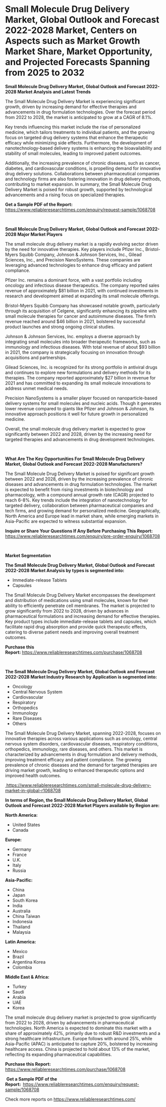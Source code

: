 <p><h1>Small Molecule Drug Delivery Market, Global Outlook and Forecast 2022-2028 Market, Centers on Aspects such as Market Growth Market Share, Market Opportunity, and Projected Forecasts Spanning from 2025 to 2032</h1></p><p><strong>Small Molecule Drug Delivery Market, Global Outlook and Forecast 2022-2028 Market Analysis and Latest Trends</strong></p>
<p><p>The Small Molecule Drug Delivery Market is experiencing significant growth, driven by increasing demand for effective therapies and advancements in drug formulation technologies. Over the forecast period from 2022 to 2028, the market is anticipated to grow at a CAGR of 8.1%. </p><p>Key trends influencing this market include the rise of personalized medicine, which tailors treatments to individual patients, and the growing focus on targeted drug delivery systems that enhance the therapeutic efficacy while minimizing side effects. Furthermore, the development of nanotechnology-based delivery systems is enhancing the bioavailability and stability of small molecules, leading to improved patient outcomes.</p><p>Additionally, the increasing prevalence of chronic diseases, such as cancer, diabetes, and cardiovascular conditions, is propelling demand for innovative drug delivery solutions. Collaborations between pharmaceutical companies and technology firms are also fostering innovation in drug delivery methods, contributing to market expansion. In summary, the Small Molecule Drug Delivery Market is poised for robust growth, supported by technological advancements and a rising focus on specialized therapies.</p></p>
<p><strong>Get a Sample PDF of the Report:&nbsp;</strong> <a href="https://www.reliableresearchtimes.com/enquiry/request-sample/1068708?utm_campaign=2609&utm_medium=2&utm_source=Github&utm_content=ia&utm_term=21032025&utm_id=small-molecule-drug-delivery-market-global-outlook-and-forecast-2022-2028">https://www.reliableresearchtimes.com/enquiry/request-sample/1068708</a></p>
<p>&nbsp;</p>
<p><strong>Small Molecule Drug Delivery Market, Global Outlook and Forecast 2022-2028 Major Market Players</strong></p>
<p><p>The small molecule drug delivery market is a rapidly evolving sector driven by the need for innovative therapies. Key players include Pfizer Inc., Bristol-Myers Squibb Company, Johnson & Johnson Services, Inc., Gilead Sciences, Inc., and Precision NanoSystems. These companies are leveraging advanced technologies to enhance drug efficacy and patient compliance.</p><p>Pfizer Inc. remains a dominant force, with a vast portfolio including oncology and infectious disease therapeutics. The company reported sales revenue of approximately $81 billion in 2021, with continued investments in research and development aimed at expanding its small molecule offerings.</p><p>Bristol-Myers Squibb Company has showcased notable growth, particularly through its acquisition of Celgene, significantly enhancing its pipeline with small molecule therapies for cancer and autoimmune diseases. The firm’s revenue reached around $46 billion in 2021, bolstered by successful product launches and strong ongoing clinical studies.</p><p>Johnson & Johnson Services, Inc. employs a diverse approach by integrating small molecules into broader therapeutic frameworks, such as immunology and infectious diseases. With total revenue of about $93 billion in 2021, the company is strategically focusing on innovation through acquisitions and partnerships.</p><p>Gilead Sciences, Inc. is recognized for its strong portfolio in antiviral drugs and continues to explore new formulations and delivery methods for its therapies. The company reported approximately $27 billion in revenue for 2021 and has committed to expanding its small molecule innovations to address unmet medical needs.</p><p>Precision NanoSystems is a smaller player focused on nanoparticle-based delivery systems for small molecules and nucleic acids. Though it generates lower revenue compared to giants like Pfizer and Johnson & Johnson, its innovative approach positions it well for future growth in personalized medicine.</p><p>Overall, the small molecule drug delivery market is expected to grow significantly between 2022 and 2028, driven by the increasing need for targeted therapies and advancements in drug development technologies.</p></p>
<p>&nbsp;</p>
<p><strong>What Are The Key Opportunities For Small Molecule Drug Delivery Market, Global Outlook and Forecast 2022-2028 Manufacturers?</strong></p>
<p><p>The Small Molecule Drug Delivery Market is poised for significant growth between 2022 and 2028, driven by the increasing prevalence of chronic diseases and advancements in drug formulation technologies. The market is expected to benefit from rising investments in biotechnology and pharmacology, with a compound annual growth rate (CAGR) projected to reach 6-8%. Key trends include the integration of nanotechnology for targeted delivery, collaboration between pharmaceutical companies and tech firms, and growing demand for personalized medicine. Geographically, North America and Europe lead in market share, while emerging markets in Asia-Pacific are expected to witness substantial expansion.</p></p>
<p><strong>Inquire or Share Your Questions If Any Before Purchasing This Report:</strong> <a href="https://www.reliableresearchtimes.com/enquiry/pre-order-enquiry/1068708?utm_campaign=2609&utm_medium=2&utm_source=Github&utm_content=ia&utm_term=21032025&utm_id=small-molecule-drug-delivery-market-global-outlook-and-forecast-2022-2028">https://www.reliableresearchtimes.com/enquiry/pre-order-enquiry/1068708</a></p>
<p>&nbsp;</p>
<p><strong>Market Segmentation</strong></p>
<p><strong>The Small Molecule Drug Delivery Market, Global Outlook and Forecast 2022-2028 Market Analysis by types is segmented into:</strong></p>
<p><ul><li>Immediate-release Tablets</li><li>Capsules</li></ul></p>
<p><p>The Small Molecule Drug Delivery Market encompasses the development and distribution of medications using small molecules, known for their ability to efficiently penetrate cell membranes. The market is projected to grow significantly from 2022 to 2028, driven by advances in pharmaceutical formulations and increasing demand for effective therapies. Key product types include immediate-release tablets and capsules, which facilitate rapid drug absorption and provide quick therapeutic effects, catering to diverse patient needs and improving overall treatment outcomes.</p></p>
<p><strong>Purchase this Report:&nbsp;</strong><a href="https://www.reliableresearchtimes.com/purchase/1068708?utm_campaign=2609&utm_medium=2&utm_source=Github&utm_content=ia&utm_term=21032025&utm_id=small-molecule-drug-delivery-market-global-outlook-and-forecast-2022-2028">https://www.reliableresearchtimes.com/purchase/1068708</a></p>
<p>&nbsp;</p>
<p><strong>The Small Molecule Drug Delivery Market, Global Outlook and Forecast 2022-2028 Market Industry Research by Application is segmented into:</strong></p>
<p><ul><li>Oncology</li><li>Central Nervous System</li><li>Cardiovascular</li><li>Respiratory</li><li>Orthopedics</li><li>Immunology</li><li>Rare Diseases</li><li>Others</li></ul></p>
<p><p>The Small Molecule Drug Delivery Market, spanning 2022-2028, focuses on innovative therapies across various applications such as oncology, central nervous system disorders, cardiovascular diseases, respiratory conditions, orthopedics, immunology, rare diseases, and others. This market is characterized by advancements in drug formulation and delivery methods, improving treatment efficacy and patient compliance. The growing prevalence of chronic diseases and the demand for targeted therapies are driving market growth, leading to enhanced therapeutic options and improved health outcomes.</p></p>
<p><a href="https://www.reliableresearchtimes.com/small-molecule-drug-delivery-market-in-global-r1068708?utm_campaign=2609&utm_medium=2&utm_source=Github&utm_content=ia&utm_term=21032025&utm_id=small-molecule-drug-delivery-market-global-outlook-and-forecast-2022-2028">&nbsp;https://www.reliableresearchtimes.com/small-molecule-drug-delivery-market-in-global-r1068708</a></p>
<p><strong>In terms of Region, the Small Molecule Drug Delivery Market, Global Outlook and Forecast 2022-2028 Market Players available by Region are:</strong></p>
<p>
    <p> <strong> North America: </strong>
        <ul>
            <li>United States</li>
            <li>Canada</li>
        </ul>
        </p> 
    <p> <strong> Europe: </strong>
        <ul>
            <li>Germany</li>
            <li>France</li>
            <li>U.K.</li>
            <li>Italy</li>
            <li>Russia</li>
        </ul>
        </p> 
    <p> <strong> Asia-Pacific: </strong>
        <ul>
            <li>China</li>
            <li>Japan</li>
            <li>South Korea</li>
            <li>India</li>
            <li>Australia</li>
            <li>China Taiwan</li>
            <li>Indonesia</li>
            <li>Thailand</li>
            <li>Malaysia</li>
        </ul>
        </p> 
    <p> <strong> Latin America: </strong>
        <ul>
            <li>Mexico</li>
            <li>Brazil</li>
            <li>Argentina Korea</li>
            <li>Colombia</li>
        </ul>
        </p> 
    <p> <strong> Middle East & Africa: </strong>
        <ul>
            <li>Turkey</li>
            <li>Saudi</li>
            <li>Arabia</li>
            <li>UAE</li>
            <li>Korea</li>
        </ul>
    </p>
    </p>
<p><p>The small molecule drug delivery market is projected to grow significantly from 2022 to 2028, driven by advancements in pharmaceutical technologies. North America is expected to dominate this market with a share of approximately 42%, primarily due to robust R&D investments and a strong healthcare infrastructure. Europe follows with around 25%, while Asia-Pacific (APAC) is anticipated to capture 20%, bolstered by increasing healthcare access. China is projected to hold about 13% of the market, reflecting its expanding pharmaceutical capabilities.</p></p>
<p><strong>Purchase this Report: </strong><a href="https://www.reliableresearchtimes.com/purchase/1068708?utm_campaign=2609&utm_medium=2&utm_source=Github&utm_content=ia&utm_term=21032025&utm_id=small-molecule-drug-delivery-market-global-outlook-and-forecast-2022-2028">https://www.reliableresearchtimes.com/purchase/1068708</a></p>
<p>&nbsp;<strong>Get a Sample PDF of the Report:&nbsp;&nbsp;</strong><a href="https://www.reliableresearchtimes.com/enquiry/request-sample/1068708?utm_campaign=2609&utm_medium=2&utm_source=Github&utm_content=ia&utm_term=21032025&utm_id=small-molecule-drug-delivery-market-global-outlook-and-forecast-2022-2028">https://www.reliableresearchtimes.com/enquiry/request-sample/1068708</a></p>
<p><strong></strong></p>
<p>Check more reports on <a href="https://www.reliableresearchtimes.com/?utm_campaign=2609&utm_medium=2&utm_source=Github&utm_content=ia&utm_term=21032025&utm_id=small-molecule-drug-delivery-market-global-outlook-and-forecast-2022-2028">https://www.reliableresearchtimes.com/</a></p>
